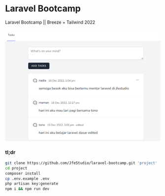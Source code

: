 # Laravel Bootcamp

Laravel Bootcamp || Breeze + Tailwind 2022

![larablade](/public/images/preview.png)

### tl;dr

```bash
git clone https://github.com/JfeStudio/laravel-bootcamp.git 'project'
cd project
composer install
cp .env.example .env
php artisan key:generate
npm i && npm run dev
```
